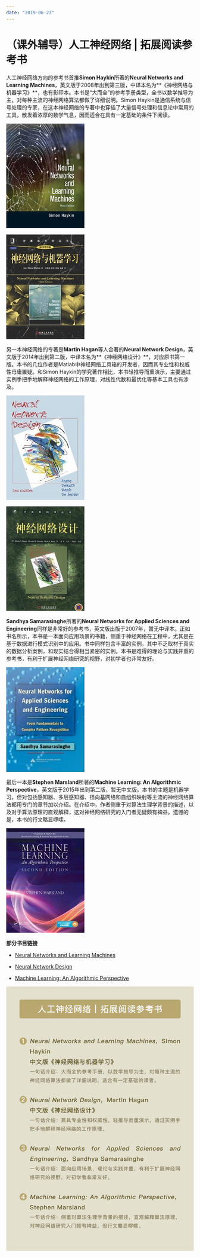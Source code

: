 ```yaml
---
date: "2019-06-23"
---  
```

      
# （课外辅导）人工神经网络 | 拓展阅读参考书
人工神经网络方向的参考书首推**Simon Haykin**所著的**Neural Networks and Learning Machines**，英文版于2008年出到第三版，中译本名为**《神经网络与机器学习》**，也有影印本。本书是“大而全”的参考手册类型，全书以数学推导为主，对每种主流的神经网络算法都做了详细说明。Simon Haykin是通信系统与信号处理的专家，在这本神经网络的专著中也穿插了大量信号处理和信息论中常用的工具，散发着浓厚的数学气息，因而适合在具有一定基础的条件下阅读。

![](./httpsstatic001geekbangorgresourceimage8e8a8e0cf48760b8944395babcd09cdc4c8a.jpg)

![](./httpsstatic001geekbangorgresourceimage461546b787c830381c687d1f2a45149a5615.jpg)

另一本神经网络的专著是**Martin Hagan**等人合著的**Neural Network Design**，英文版于2014年出到第二版，中译本名为**《神经网络设计》**，对应原书第一版。本书的几位作者是Matlab中神经网络工具箱的开发者，因而其专业性和权威性毋庸置疑。和Simon Haykin的学究著作相比，本书轻推导而重演示，主要通过实例手把手地解释神经网络的工作原理，对线性代数和最优化等基本工具也有涉及。

![](./httpsstatic001geekbangorgresourceimage6ff66f17d24d62dcb25f0f95df10f3166bf6.jpg)

![](./httpsstatic001geekbangorgresourceimage3f283f5680bdfe7050e45ac28c645a6c2b28.jpg)

**Sandhya Samarasinghe**所著的**Neural Networks for Applied Sciences and Engineering**同样是非常好的参考书，英文版出版于2007年，暂无中译本。正如书名所示，本书是一本面向应用场景的书籍，侧重于神经网络在工程中，尤其是在基于数据进行模式识别中的应用。书中同样包含丰富的实例，其中不乏取材于真实的数据分析案例，和现实结合得相当紧密的实例。本书是难得的理论与实践并重的参考书，有利于扩展神经网络研究的视野，对初学者也非常友好。

![](./httpsstatic001geekbangorgresourceimage23802350dda254d12072413381b7173f5580.jpg)

最后一本是**Stephen Marsland**所著的**Machine Learning: An Algorithmic Perspective**，英文版于2015年出到第二版，暂无中文版。本书的主题是机器学习，但对包括感知器、多层感知器、径向基网络和自组织映射等主流的神经网络算法都用专门的章节加以介绍。在介绍中，作者侧重于对算法生理学背景的描述，以及对于算法原理的直观解释，这对神经网络研究的入门者无疑颇有裨益。遗憾的是，本书的行文略显啰嗦。

![](./httpsstatic001geekbangorgresourceimage80158054e4a9b17436f796e68f06c66e6715.jpg)

**部分书目链接**

* [Neural Networks and Learning Machines](https://cours.etsmtl.ca/sys843/REFS/Books/ebook_Haykin09.pdf)

* [Neural Network Design](http://hagan.okstate.edu/NNDesign.pdf)

* [Machine Learning: An Algorithmic Perspective](<https://doc.lagout.org/science/Artificial Intelligence/Machine learning/Machine Learning_ An Algorithmic Perspective (2nd ed.) [Marsland 2014-10-08].pdf>)

![](./httpsstatic001geekbangorgresourceimageac1aac486b5ea731cdb8be87823e15c5931a.jpg)

<!-- [[[read_end]]] -->